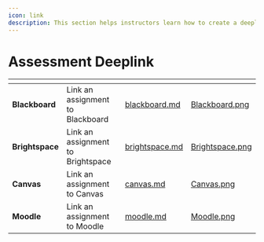 ```yaml
---
icon: link
description: This section helps instructors learn how to create a deeplink into EXAMIND.
---
```


# Assessment Deeplink

<table data-view="cards"><thead><tr><th></th><th></th><th data-hidden data-card-target data-type="content-ref"></th><th data-hidden data-card-cover data-type="files"></th></tr></thead><tbody><tr><td><strong>Blackboard</strong></td><td>Link an assignment to Blackboard</td><td><a href="blackboard.md">blackboard.md</a></td><td><a href="../../../.gitbook/assets/Blackboard.png">Blackboard.png</a></td></tr><tr><td><strong>Brightspace</strong></td><td>Link an assignment to Brightspace</td><td><a href="brightspace.md">brightspace.md</a></td><td><a href="../../../.gitbook/assets/Brightspace.png">Brightspace.png</a></td></tr><tr><td><strong>Canvas</strong></td><td>Link an assignment to Canvas</td><td><a href="canvas.md">canvas.md</a></td><td><a href="../../../.gitbook/assets/Canvas.png">Canvas.png</a></td></tr><tr><td><strong>Moodle</strong></td><td>Link an assignment to Moodle</td><td><a href="moodle.md">moodle.md</a></td><td><a href="../../../.gitbook/assets/Moodle.png">Moodle.png</a></td></tr></tbody></table>

